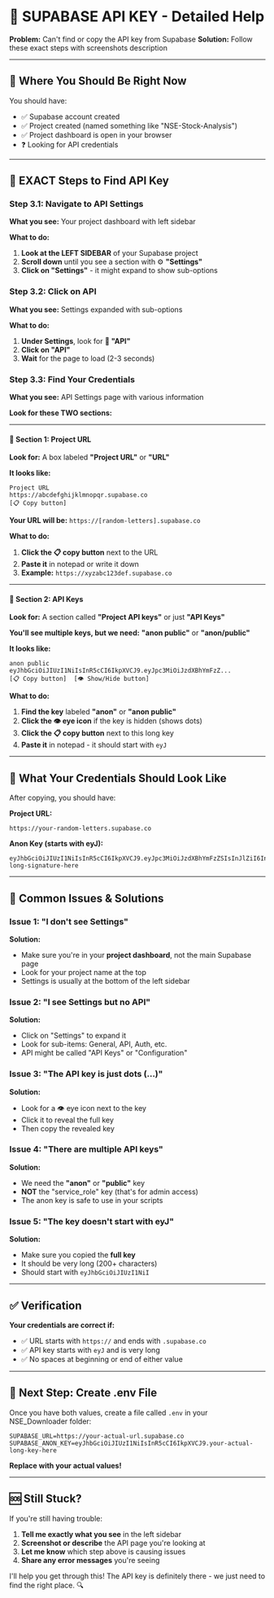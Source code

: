 # 🔑 SUPABASE API KEY - Detailed Help

**Problem:** Can't find or copy the API key from Supabase
**Solution:** Follow these exact steps with screenshots description

---

## 📍 **Where You Should Be Right Now**

You should have:
- ✅ Supabase account created
- ✅ Project created (named something like "NSE-Stock-Analysis") 
- ✅ Project dashboard is open in your browser
- ❓ Looking for API credentials

---

## 🎯 **EXACT Steps to Find API Key**

### **Step 3.1: Navigate to API Settings**

**What you see:** Your project dashboard with left sidebar

**What to do:**
1. **Look at the LEFT SIDEBAR** of your Supabase project
2. **Scroll down** until you see a section with ⚙️ **"Settings"**
3. **Click on "Settings"** - it might expand to show sub-options

### **Step 3.2: Click on API**

**What you see:** Settings expanded with sub-options

**What to do:**
1. **Under Settings**, look for **📡 "API"**
2. **Click on "API"**
3. **Wait** for the page to load (2-3 seconds)

### **Step 3.3: Find Your Credentials**

**What you see:** API Settings page with various information

**Look for these TWO sections:**

---

#### 🔗 **Section 1: Project URL** 
**Look for:** A box labeled **"Project URL"** or **"URL"**

**It looks like:**
```
Project URL
https://abcdefghijklmnopqr.supabase.co
[📋 Copy button]
```

**Your URL will be:** `https://[random-letters].supabase.co`

**What to do:**
1. **Click the 📋 copy button** next to the URL
2. **Paste it** in notepad or write it down
3. **Example:** `https://xyzabc123def.supabase.co`

---

#### 🔑 **Section 2: API Keys**
**Look for:** A section called **"Project API keys"** or just **"API Keys"**

**You'll see multiple keys, but we need:** **"anon public"** or **"anon/public"**

**It looks like:**
```
anon public
eyJhbGciOiJIUzI1NiIsInR5cCI6IkpXVCJ9.eyJpc3MiOiJzdXBhYmFzZ...
[📋 Copy button]  [👁️ Show/Hide button]
```

**What to do:**
1. **Find the key** labeled **"anon"** or **"anon public"** 
2. **Click the 👁️ eye icon** if the key is hidden (shows dots)
3. **Click the 📋 copy button** next to this long key
4. **Paste it** in notepad - it should start with `eyJ`

---

## 📝 **What Your Credentials Should Look Like**

After copying, you should have:

**Project URL:**
```
https://your-random-letters.supabase.co
```

**Anon Key (starts with eyJ):**
```
eyJhbGciOiJIUzI1NiIsInR5cCI6IkpXVCJ9.eyJpc3MiOiJzdXBhYmFzZSIsInJlZiI6InlvdXItcmFuZG9tLWxldHRlcnMiLCJyb2xlIjoiYW5vbiIsImlhdCI6MTY5NDU2NzgwMCwiZXhwIjoyMDEwMTQzODAwfQ.very-long-signature-here
```

---

## 🚨 **Common Issues & Solutions**

### **Issue 1: "I don't see Settings"**
**Solution:** 
- Make sure you're in your **project dashboard**, not the main Supabase page
- Look for your project name at the top
- Settings is usually at the bottom of the left sidebar

### **Issue 2: "I see Settings but no API"**
**Solution:**
- Click on "Settings" to expand it
- Look for sub-items: General, API, Auth, etc.
- API might be called "API Keys" or "Configuration"

### **Issue 3: "The API key is just dots (...)"**
**Solution:**
- Look for a 👁️ eye icon next to the key
- Click it to reveal the full key
- Then copy the revealed key

### **Issue 4: "There are multiple API keys"**
**Solution:**
- We need the **"anon"** or **"public"** key
- **NOT** the "service_role" key (that's for admin access)
- The anon key is safe to use in your scripts

### **Issue 5: "The key doesn't start with eyJ"**
**Solution:**
- Make sure you copied the **full key**
- It should be very long (200+ characters)
- Should start with `eyJhbGciOiJIUzI1NiI`

---

## ✅ **Verification**

**Your credentials are correct if:**
- ✅ URL starts with `https://` and ends with `.supabase.co`
- ✅ API key starts with `eyJ` and is very long
- ✅ No spaces at beginning or end of either value

---

## 🎯 **Next Step: Create .env File**

Once you have both values, create a file called `.env` in your NSE_Downloader folder:

```env
SUPABASE_URL=https://your-actual-url.supabase.co
SUPABASE_ANON_KEY=eyJhbGciOiJIUzI1NiIsInR5cCI6IkpXVCJ9.your-actual-long-key-here
```

**Replace with your actual values!**

---

## 🆘 **Still Stuck?**

If you're still having trouble:

1. **Tell me exactly what you see** in the left sidebar
2. **Screenshot or describe** the API page you're looking at  
3. **Let me know** which step above is causing issues
4. **Share any error messages** you're seeing

I'll help you get through this! The API key is definitely there - we just need to find the right place. 🔍
